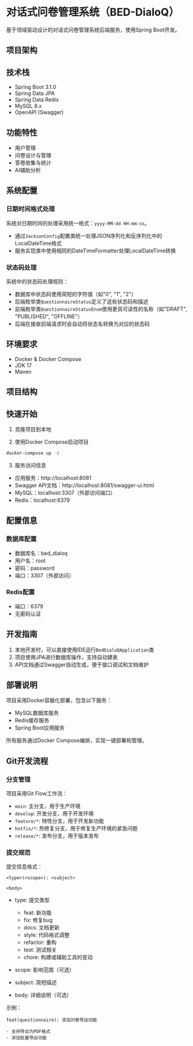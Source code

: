 # 对话式问卷管理系统（BED-DialoQ）

基于领域驱动设计的对话式问卷管理系统后端服务，使用Spring Boot开发。

## 项目架构

## 技术栈

- Spring Boot 3.1.0
- Spring Data JPA
- Spring Data Redis
- MySQL 8.x
- OpenAPI (Swagger)

## 功能特性

- 用户管理
- 问卷设计与管理
- 答卷收集与统计
- AI辅助分析

## 系统配置

### 日期时间格式处理

系统对日期时间的处理采用统一格式：`yyyy-MM-dd HH:mm:ss`。

- 通过`JacksonConfig`配置类统一处理JSON序列化和反序列化中的LocalDateTime格式
- 服务实现类中使用相同的DateTimeFormatter处理LocalDateTime转换

### 状态码处理

系统中的状态码处理规则：

- 数据库中状态码使用简短的字符值（如"0", "1", "2"）
- 后端枚举类`QuestionnaireStatus`定义了这些状态码和描述
- 前端枚举类`QuestionnaireStatusEnum`使用更具可读性的名称（如"DRAFT", "PUBLISHED", "OFFLINE"）
- 后端在接收前端请求时会自动将状态名转换为对应的状态码

## 环境要求

- Docker & Docker Compose
- JDK 17
- Maven

## 项目结构

## 快速开始

1. 克隆项目到本地

2. 使用Docker Compose启动项目
```bash
docker-compose up -d
```

3. 服务访问信息
- 应用服务：http://localhost:8081
- Swagger API文档：http://localhost:8081/swagger-ui.html
- MySQL：localhost:3307（外部访问端口）
- Redis：localhost:6379

## 配置信息

### 数据库配置
- 数据库名：bed_dialoq
- 用户名：root
- 密码：password
- 端口：3307（外部访问）

### Redis配置
- 端口：6379
- 无密码认证

## 开发指南

1. 本地开发时，可以直接使用IDE运行`BedDialoQApplication`类
2. 项目使用JPA进行数据库操作，支持自动建表
3. API文档通过Swagger自动生成，便于接口调试和文档维护

## 部署说明

项目采用Docker容器化部署，包含以下服务：
- MySQL数据库服务
- Redis缓存服务
- Spring Boot应用服务

所有服务通过Docker Compose编排，实现一键部署和管理。

## Git开发流程

### 分支管理

项目采用Git Flow工作流：

- `main`: 主分支，用于生产环境
- `develop`: 开发分支，用于开发环境
- `feature/*`: 特性分支，用于开发新功能
- `hotfix/*`: 热修复分支，用于修复生产环境的紧急问题
- `release/*`: 发布分支，用于版本发布

### 提交规范

提交信息格式：
```
<type>(<scope>): <subject>

<body>
```

- type: 提交类型
  - feat: 新功能
  - fix: 修复bug
  - docs: 文档更新
  - style: 代码格式调整
  - refactor: 重构
  - test: 测试相关
  - chore: 构建或辅助工具的变动

- scope: 影响范围（可选）
- subject: 简短描述
- body: 详细说明（可选）

示例：
```
feat(questionnaire): 添加问卷导出功能

- 支持导出为PDF格式
- 添加批量导出功能
```
